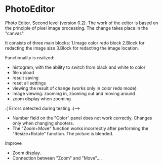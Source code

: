 # PhotoEditor
Photo Editor.
Second level (version 0.2).
The work of the editor is based on the principle of pixel image processing. The change takes place in the "canvas".

It consists of three main blocks:
1.Image color redo block
2.Block for redacting the image size 
3.Block for redacting the image location.

Functionality is realized:
- histogram, with the ability to switch from black and white to color
- file upload
- result saving
- reset all settings
- viewing the result of change (works only in color redo mode)
- image viewing: zooming in, zooming out and moving around
- zoom display when zooming

:( Errors detected during testing  :(-->
- Number field on the "Color" panel does not work correctly. Changes only when changing shooters.
- The "Zoom+Move" function works incorrectly after performing the "Resize+Rotate" function. The picture is blended.  

Improve
- Zoom display.
- Connection between "Zoom" and "Move"....